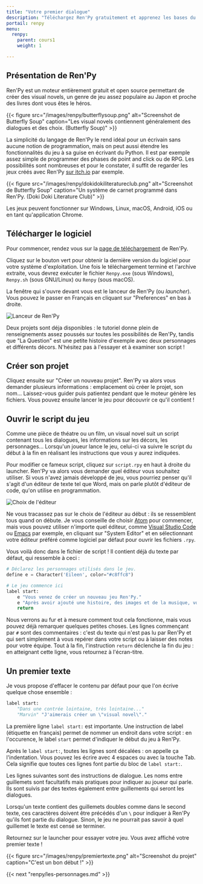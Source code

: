 ```yaml
---
title: "Votre premier dialogue"
description: "Téléchargez Ren'Py gratuitement et apprenez les bases du moteur pour créer votre premier projet."
portail: renpy
menu:
  renpy:
    parent: cours1
    weight: 1

---
```


## Présentation de Ren'Py

Ren'Py est un moteur entièrement gratuit et open source permettant de créer des visual novels, un genre de jeu assez populaire au Japon et proche des livres dont vous êtes le héros.

{{< figure src="/images/renpy/butterflysoup.png" alt="Screenshot de Butterfly Soup" caption="Les visual novels contiennent généralement des dialogues et des choix. (Butterfly Soup)" >}}

La simplicité du langage de Ren'Py le rend idéal pour un écrivain sans aucune notion de programmation, mais on peut aussi étendre les fonctionnalités du jeu à sa guise en écrivant du Python. Il est par exemple assez simple de programmer des phases de point and click ou de RPG. Les possibilités sont nombreuses et pour le constater, il suffit de regarder les jeux créés avec Ren'Py [sur itch.io](https://itch.io/games/newest/made-with-renpy) par exemple.

{{< figure src="/images/renpy/dokidokiliteratureclub.png" alt="Screenshot de Butterfly Soup" caption="Un système de carnet programmé dans Ren'Py. (Doki Doki Literature Club)" >}}

Les jeux peuvent fonctionner sur Windows, Linux, macOS, Android, iOS ou en tant qu'application Chrome.

## Télécharger le logiciel

Pour commencer, rendez vous sur la [page de téléchargement](https://renpy.org/latest.html) de Ren'Py.

Cliquez sur le bouton vert pour obtenir la dernière version du logiciel pour votre système d'exploitation. Une fois le téléchargement terminé et l'archive extraite, vous devrez exécuter le fichier `Renpy.exe` (sous Windows), `Renpy.sh` (sous GNU/Linux) ou `Renpy` (sous macOS).

La fenêtre qui s'ouvre devant vous est le lanceur de Ren'Py (ou *launcher*). Vous pouvez le passer en Français en cliquant sur "Preferences" en bas à droite.

![Lanceur de Ren'Py](/images/renpy/launcher.png)

Deux projets sont déja disponibles : le tutoriel donne plein de renseignements assez poussés sur toutes les possibilités de Ren'Py, tandis que "La Question" est une petite histoire d'exemple avec deux personnages et différents décors. N'hésitez pas à l'essayer et à examiner son script !

## Créer son projet

Cliquez ensuite sur "Créer un nouveau projet". Ren'Py va alors vous demander plusieurs informations : emplacement où créer le projet, son nom... Laissez-vous guider puis patientez pendant que le moteur génère les fichiers. Vous pouvez ensuite lancer le jeu pour découvrir ce qu'il contient !

## Ouvrir le script du jeu

Comme une pièce de théatre ou un film, un visual novel suit un script contenant tous les dialogues, les informations sur les décors, les personnages... Lorsqu'un joueur lance le jeu, celui-ci va suivre le script du début à la fin en réalisant les instructions que vous y aurez indiquées.

Pour modifier ce fameux script, cliquez sur `script.rpy` en haut à droite du launcher. Ren'Py va alors vous demander quel éditeur vous souhaitez utiliser. Si vous n'avez jamais développé de jeu, vous pourriez penser qu'il s'agit d'un éditeur de texte tel que Word, mais on parle plutôt d'éditeur de code, qu'on utilise en programmation.

![Choix de l'éditeur](/images/renpy/selectionediteur.png)

Ne vous tracassez pas sur le choix de l'éditeur au début : ils se ressemblent tous quand on débute. Je vous conseille de choisir [Atom](https://renpy.org/latest.html) pour commencer, mais vous pouvez utiliser n'importe quel éditeur, comme [Visual Studio Code](https://code.visualstudio.com/) ou [Emacs](https://www.gnu.org/software/emacs/) par exemple, en cliquant sur "System Editor" et en sélectionnant votre éditeur préféré comme logiciel par défaut pour ouvrir les fichiers `.rpy`.

Vous voilà donc dans le fichier de script ! Il contient déjà du texte par défaut, qui ressemble à ceci :

```python
# Déclarez les personnages utilisés dans le jeu.
define e = Character('Eileen', color="#c8ffc8")

# Le jeu commence ici
label start:
    e "Vous venez de créer un nouveau jeu Ren'Py."
    e "Après avoir ajouté une histoire, des images et de la musique, vous pourrez le présenter au monde entier !"
    return
```

Nous verrons au fur et à mesure comment tout cela fonctionne, mais vous pouvez déjà remarquer quelques petites choses. Les lignes commençant par `#` sont des commentaires : c'est du texte qui n'est pas lu par Ren'Py et qui sert simplement à vous repérer dans votre script ou à laisser des notes pour votre équipe. Tout à la fin, l'instruction `return` déclenche la fin du jeu : en atteignant cette ligne, vous retournez à l'écran-titre.

## Un premier texte

Je vous propose d'effacer le contenu par défaut pour que l'on écrive quelque chose ensemble :

```python
label start:
    "Dans une contrée lointaine, très lointaine..."
    "Marvin" "J'aimerais créer un \"visual novel\"."
```

La première ligne `label start:` est importante. Une instruction de label (étiquette en français) permet de nommer un endroit dans votre script : en l'occurence, le label `start` permet d'indiquer le début du jeu à Ren'Py.

Après le `label start:`, toutes les lignes sont décalées : on appelle ça l'indentation. Vous pouvez les écrire avec 4 espaces ou avec la touche Tab. Cela signifie que toutes ces lignes font partie du bloc de `label start:`.

Les lignes suivantes sont des instructions de dialogue. Les noms entre guillemets sont facultatifs mais pratiques pour indiquer au joueur qui parle. Ils sont suivis par des textes également entre guillements qui seront les dialogues.

Lorsqu'un texte contient des guillemets doubles comme dans le second texte, ces caractères doivent être précédés d'un `\` pour indiquer à Ren'Py qu'ils font partie du dialogue. Sinon, le jeu ne pourrait pas savoir à quel guillemet le texte est censé se terminer.

Retournez sur le launcher pour essayer votre jeu. Vous avez affiché votre premier texte !

{{< figure src="/images/renpy/premiertexte.png" alt="Screenshot du projet" caption="C'est un bon début !" >}}

{{< next "renpy/les-personnages.md" >}}